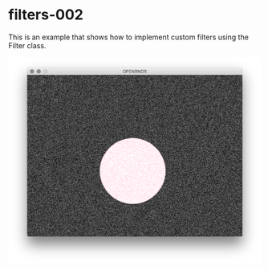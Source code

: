 # filters-002

This is an example that shows how to implement custom filters using the Filter class.

![axis](screenshot.png)